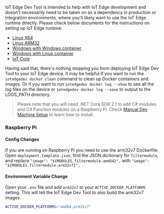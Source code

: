 IoT Edge Dev Tool is intended to help with IoT Edge development and doesn't necessarily need to be taken on as a dependency in production or integration environments, where you'll likely want to use the IoT Edge runtime directly. Please check below documents for the instructions on setting up IoT Edge runtime:
- [Linux X64](https://docs.microsoft.com/en-us/azure/iot-edge/how-to-install-iot-edge-linux)
- [Linux ARM32](https://docs.microsoft.com/en-us/azure/iot-edge/how-to-install-iot-edge-linux-arm)
- [Windows with Windows container](https://docs.microsoft.com/en-us/azure/iot-edge/how-to-install-iot-edge-windows-with-windows)
- [Windows with Linux container](https://docs.microsoft.com/en-us/azure/iot-edge/how-to-install-iot-edge-windows-with-linux)
- [IoT Core](https://docs.microsoft.com/en-us/azure/iot-edge/how-to-install-iot-core)

Having said that, there's nothing stopping you from deploying IoT Edge Dev Tool to your IoT Edge device. It may be helpful if you want to run the `iotedgedev docker clean` command to clean up Docker containers and images. Or if you want to run `iotedgedev docker log --show` to see all the log files on the device or `iotedgedev docker log --save` to output to the LOGS_PATH directory.

> Please note that you will need .NET Core SDK 2.1 to add C# modules and C# Function modules on a Raspberry Pi. Check [Manual Dev Machine Setup](Environment-Setup/Manual-Dev-Machine-Setup) to learn how to install.

### Raspberry Pi

#### Config Changes

If you are running on Raspberry Pi you need to use the arm32v7 Dockerfile. Open `deployment.template.json`, find the JSON dictionary for `filtermodule`, and replace `"image": "${MODULES.filtermodule.amd64}",` with `"image": "${MODULES.filtermodule.arm32v7}",`

#### Environment Variable Change

Open your `.env` file and add `arm32v7` to your `ACTIVE_DOCKER_PLATFORMS` setting. This will tell the IoT Edge Dev Tool to also build the arm32v7 images.

```sh
ACTIVE_DOCKER_PLATFORMS="amd64,arm32v7"
```
